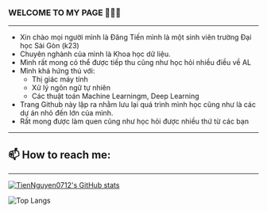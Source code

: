 
### WELCOME TO MY PAGE 👋👋👋
--------
- Xin chào mọi người mình là Đăng Tiến mình là một sinh viên trường Đại học Sài Gòn (k23)
- Chuyên nghành của mình là Khoa học dữ liệu.
- Mình rất mong có thể được tiếp thu cũng như học hỏi nhiều điều về AL
- Mình khá hứng thú với:
  * Thị giác máy tính
  *  Xử lý ngôn ngữ tự nhiên
  *  Các thuật toán Machine Learningm, Deep Learning
- Trang Github này lập ra nhằm lưu lại quá trình mình học cũng như là các dự án nhỏ đến lớn của mình.
- Rất mong được làm quen cũng như học hỏi được nhiều thứ từ các bạn<br>
------
## 📫 How to reach me: 
------
[![TienNguyen0712's GitHub stats](https://github-readme-stats.vercel.app/api?username=TienNguyen0712)](https://github.com/anuraghazra/github-readme-stats)

![Top Langs](https://github-readme-stats.vercel.app/api/top-langs/?username=TienNguyen0712&layout=compact)
